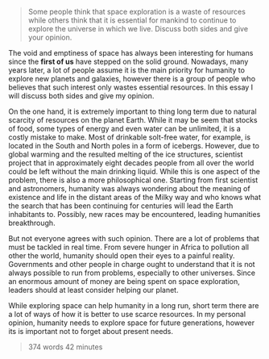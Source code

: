 >Some people think that space exploration is a waste of resources while others think that it is essential for mankind to continue to explore the universe in which we live.
>Discuss both sides and give your opinion.

The void and emptiness of space has always been interesting for humans since the **first of us** have stepped on the solid ground. Nowadays, many years later, a lot of people assume it is the main priority for humanity to explore new planets and galaxies, however there is a group of people who believes that such interest only wastes essential resources. In this essay I will discuss both sides and give my opinion.

On the one hand, it is extremely important to thing long term due to natural scarcity of resources on the planet Earth. While it may be seem that stocks of  food, some types of energy and even water can be unlimited, it is a costly mistake to make. Most of drinkable solt-free water, for example, is located in the South and North poles in a form of icebergs. However, due to global warming and the resulted melting of the ice structures, scientist project that in approximately eight decades people from all over the world could be left without the main drinking liquid. While this is one aspect of the problem, there is also a more philosophical one. Starting from first scientist and astronomers, humanity was always wondering about the meaning of existence and life in the distant areas of the Milky way and who knows what the search that has been continuing for centuries will lead the Earth inhabitants to. Possibly, new races may be encountered, leading humanities breakthrough.

But not everyone agrees with such opinion. There are a lot of problems that must be tackled in real time. From severe hunger in Africa to pollution all other the world, humanity should open their eyes to a painful reality. Governments and other people in charge ought to understand that it is not always possible to run from problems, especially to other universes. Since an enormous amount of money are being spent on space exploration, leaders should at least consider helping our planet.

While exploring space can help humanity in a long run, short term there are a lot of ways of how it is better to use scarce resources. In my personal opinion, humanity needs to explore space for future generations, however its is important not to forget about present needs.

> 374 words
> 42 minutes

